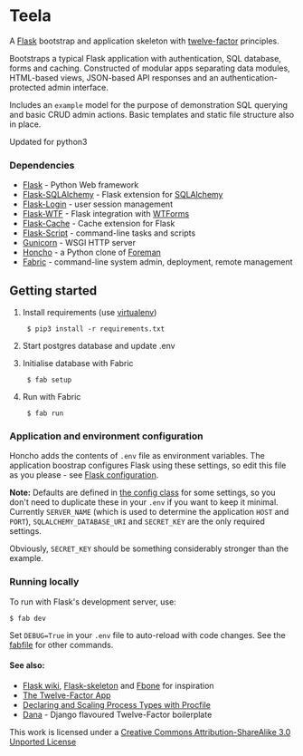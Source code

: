 # Teela

A [Flask](http://flask.pocoo.org/) bootstrap and application skeleton with [twelve-factor](http://www.12factor.net/) principles.

Bootstraps a typical Flask application with authentication, SQL database, forms and caching. Constructed of modular apps separating data modules, HTML-based views, JSON-based API responses and an authentication-protected admin interface.

Includes an `example` model for the purpose of demonstration SQL querying and basic CRUD admin actions. Basic templates and static file structure also in place.

Updated for python3

### Dependencies

- [Flask](http://flask.pocoo.org/) - Python Web framework
- [Flask-SQLAlchemy](http://pythonhosted.org/Flask-SQLAlchemy) - Flask extension for [SQLAlchemy](http://www.sqlalchemy.org/)
- [Flask-Login](https://github.com/maxcountryman/flask-login) - user session management
- [Flask-WTF](https://flask-wtf.readthedocs.org/) - Flask integration with [WTForms](http://wtforms.readthedocs.org/)
- [Flask-Cache](http://pythonhosted.org/Flask-Cache/) - Cache extension for Flask
- [Flask-Script](http://flask-script.readthedocs.org/) - command-line tasks and scripts
- [Gunicorn](http://gunicorn.org/) - WSGI HTTP server
- [Honcho](https://github.com/nickstenning/honcho) - a Python clone of [Foreman](http://ddollar.github.com/foreman/)
- [Fabric](http://fabfile.org/) - command-line system admin, deployment, remote management

## Getting started

1. Install requirements (use [virtualenv](https://pypi.python.org/pypi/virtualenv))

        $ pip3 install -r requirements.txt

2. Start postgres database and update .env

3. Initialise database with Fabric

        $ fab setup

4. Run with Fabric

        $ fab run

### Application and environment configuration

Honcho adds the contents of `.env` file as environment variables. The application boostrap configures Flask using these settings, so edit this file as you please - see [Flask configuration](http://flask.pocoo.org/docs/config/).

**Note:** Defaults are defined in [the config class](teela/config.py) for some settings, so you don't need to duplicate these in your `.env` if you want to keep it minimal. Currently `SERVER_NAME` (which is used to determine the application `HOST` and `PORT`), `SQLALCHEMY_DATABASE_URI` and `SECRET_KEY` are the only required settings.

Obviously, `SECRET_KEY` should be something considerably stronger than the example.

### Running locally

To run with Flask's development server, use:

    $ fab dev

Set `DEBUG=True` in your `.env` file to auto-reload with code changes. See the [fabfile](fabfile.py) for other commands.

#### See also:

- [Flask wiki](https://github.com/mitsuhiko/flask/wiki/Large-app-how-to), [Flask-skeleton](https://github.com/sean-/flask-skeleton) and [Fbone](https://github.com/imwilsonxu/fbone) for inspiration
- [The Twelve-Factor App](http://www.12factor.net/)
- [Declaring and Scaling Process Types with Procfile](https://devcenter.heroku.com/articles/procfile)
- [Dana](https://github.com/marchibbins/dana) - Django flavoured Twelve-Factor boilerplate

This work is licensed under a [Creative Commons Attribution-ShareAlike 3.0 Unported License](http://creativecommons.org/licenses/by-sa/3.0)